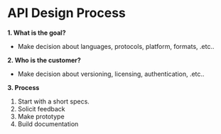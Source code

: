 # API Design Process

__1. What is the goal?__

+ Make decision about languages, protocols, platform, formats, .etc..

__2. Who is the customer?__

+ Make decision about versioning, licensing, authentication, .etc..

__3. Process__

1. Start with a short specs.
2. Solicit feedback
3. Make prototype
4. Build documentation
